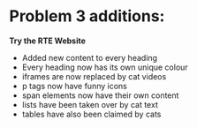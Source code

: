 # Problem 3 additions:

**Try the RTE Website**

* Added new content to every heading
* Every heading now has its own unique colour
* iframes are now replaced by cat videos
* p tags now have funny icons
* span elements now have their own content
* lists have been taken over by cat text
* tables have also been claimed by cats